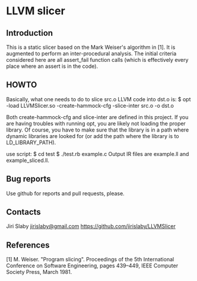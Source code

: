 # LLVM slicer

## Introduction
This is a static slicer based on the Mark Weiser's algorithm in [1]. It is
augmented to perform an inter-procedural analysis. The initial criteria
considered here are all assert_fail function calls (which is effectively every
place where an assert is in the code).

## HOWTO
Basically, what one needs to do to slice src.o LLVM code into dst.o is:
  $ opt -load LLVMSlicer.so -create-hammock-cfg -slice-inter src.o -o dst.o

Both create-hammock-cfg and slice-inter are defined in this project. If you are
having troubles with running opt, you are likely not loading the proper library.
Of course, you have to make sure that the library is in a path where dynamic
libraries are looked for (or add the path where the library is to
LD_LIBRARY_PATH).

use script:
$ cd test
$ ./test.rb example.c
Output IR files are example.ll and example_sliced.ll.

## Bug reports
Use github for reports and pull requests, please.

## Contacts
Jiri Slaby <jirislaby@gmail.com>
https://github.com/jirislaby/LLVMSlicer

## References
[1] M. Weiser. "Program slicing". Proceedings of the 5th International
Conference on Software Engineering, pages 439–449, IEEE Computer Society Press,
March 1981.
